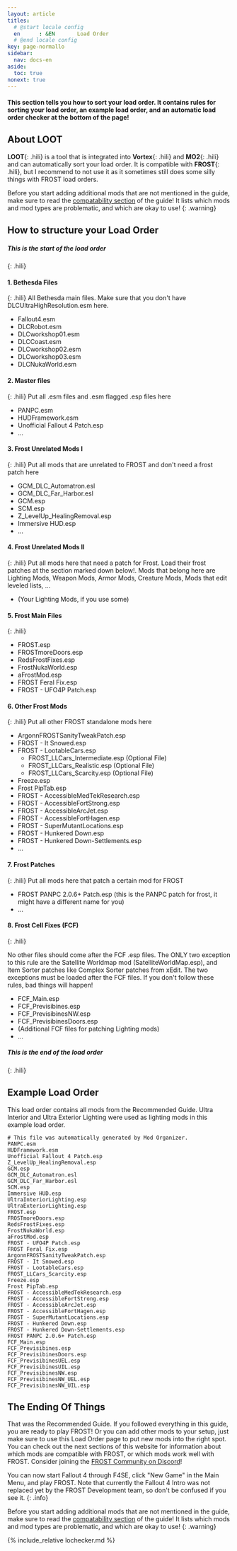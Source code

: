 ```yaml
---
layout: article
titles:
  # @start locale config
  en      : &EN       Load Order
  # @end locale config
key: page-normallo
sidebar:
  nav: docs-en
aside:
  toc: true
nonext: true
---
```


#### This section tells you how to sort your load order. It contains rules for sorting your load order, an example load order, and an automatic load order checker at the bottom of the page!


## About LOOT
**LOOT**{: .hili} is a tool that is integrated into **Vortex**{: .hili} and **MO2**{: .hili} and can automatically sort your load order.
It is compatible with **FROST**{: .hili}, but I recommend to not use it as it sometimes still does some silly things with FROST load orders.

Before you start adding additional mods that are not mentioned in the guide, make sure to read the [compatability section](./compatability.html) of the guide! It lists which mods and mod types are problematic, and which are okay to use!
{: .warning}


## How to structure your Load Order
##### This is the start of the load order
{: .hili}

#### 1. Bethesda Files
{: .hili}
All Bethesda main files. Make sure that you don't have DLCUltraHighResolution.esm here.
- Fallout4.esm
- DLCRobot.esm
- DLCworkshop01.esm
- DLCCoast.esm
- DLCworkshop02.esm
- DLCworkshop03.esm
- DLCNukaWorld.esm


#### 2. Master files
{: .hili}
Put all .esm files and .esm flagged .esp files here 
- PANPC.esm
- HUDFramework.esm
- Unofficial Fallout 4 Patch.esp
- ...


#### 3. Frost Unrelated Mods I
{: .hili}
Put all mods that are unrelated to FROST and don't need a frost patch here
* GCM_DLC_Automatron.esl
* GCM_DLC_Far_Harbor.esl
* GCM.esp
* SCM.esp
* Z_LevelUp_HealingRemoval.esp
* Immersive HUD.esp
* ...


#### 4. Frost Unrelated Mods II
{: .hili}
Put all mods here that need a patch for Frost. Load their frost patches at the section marked down below!. Mods that belong here are Lighting Mods, Weapon Mods, Armor Mods, Creature Mods, Mods that edit leveled lists, ...
* (Your Lighting Mods, if you use some)


#### 5. Frost Main Files
{: .hili}

- FROST.esp
- FROSTmoreDoors.esp
- RedsFrostFixes.esp
- FrostNukaWorld.esp
- aFrostMod.esp
- FROST Feral Fix.esp
- FROST - UFO4P Patch.esp


#### 6. Other Frost Mods
{: .hili}
Put all other FROST standalone mods here
* ArgonnFROSTSanityTweakPatch.esp
* FROST - It Snowed.esp
* FROST - LootableCars.esp
  * FROST_LLCars_Intermediate.esp (Optional File)
  * FROST_LLCars_Realistic.esp (Optional File)
  * FROST_LLCars_Scarcity.esp (Optional File)
* Freeze.esp
* Frost PipTab.esp
* FROST - AccessibleMedTekResearch.esp
* FROST - AccessibleFortStrong.esp
* FROST - AccessibleArcJet.esp
* FROST - AccessibleFortHagen.esp
* FROST - SuperMutantLocations.esp
* FROST - Hunkered Down.esp
* FROST - Hunkered Down-Settlements.esp
* ...


#### 7. Frost Patches
{: .hili}
Put all mods here that patch a certain mod for FROST
* FROST PANPC 2.0.6+ Patch.esp (this is the PANPC patch for frost, it might have a different name for you)
* ...


#### 8. Frost Cell Fixes (FCF)
{: .hili}

No other files should come after the FCF .esp files. 
The ONLY two exception to this rule are the Satellite Worldmap mod (SatelliteWorldMap.esp), and Item Sorter patches like Complex Sorter patches from xEdit. The two exceptions must be loaded after the FCF files. 
If you don't follow these rules, bad things will happen!

- FCF_Main.esp
- FCF_Previsibines.esp
- FCF_PrevisibinesNW.esp
- FCF_PrevisibinesDoors.esp
- (Additional FCF files for patching Lighting mods)
- ...

##### This is the end of the load order
{: .hili}



## Example Load Order
This load order contains all mods from the Recommended Guide.
Ultra Interior and Ultra Exterior Lighting were used as lighting mods in this example load order.
```
# This file was automatically generated by Mod Organizer.
PANPC.esm
HUDFramework.esm
Unofficial Fallout 4 Patch.esp
Z_LevelUp_HealingRemoval.esp
GCM.esp
GCM_DLC_Automatron.esl
GCM_DLC_Far_Harbor.esl
SCM.esp
Immersive HUD.esp
UltraInteriorLighting.esp
UltraExteriorLighting.esp
FROST.esp
FROSTmoreDoors.esp
RedsFrostFixes.esp
FrostNukaWorld.esp
aFrostMod.esp
FROST - UFO4P Patch.esp
FROST Feral Fix.esp
ArgonnFROSTSanityTweakPatch.esp
FROST - It Snowed.esp
FROST - LootableCars.esp
FROST_LLCars_Scarcity.esp
Freeze.esp
Frost PipTab.esp
FROST - AccessibleMedTekResearch.esp
FROST - AccessibleFortStrong.esp
FROST - AccessibleArcJet.esp
FROST - AccessibleFortHagen.esp
FROST - SuperMutantLocations.esp
FROST - Hunkered Down.esp
FROST - Hunkered Down-Settlements.esp
FROST PANPC 2.0.6+ Patch.esp
FCF_Main.esp
FCF_Previsibines.esp
FCF_PrevisibinesDoors.esp
FCF_PrevisibinesUEL.esp
FCF_PrevisibinesUIL.esp
FCF_PrevisibinesNW.esp
FCF_PrevisibinesNW_UEL.esp
FCF_PrevisibinesNW_UIL.esp
```

## The Ending Of Things
That was the Recommended Guide. If you followed everything in this guide, you are ready to play FROST! 
Or you can add other mods to your setup, just make sure to use this Load Order page to put new mods into the right spot.
You can check out the next sections of this website for information about which mods are compatible with FROST, or which mods work well with FROST.
Consider joining the [FROST Community on Discord](https://discord.com/invite/BaKsm7Fn4A)!

You can now start Fallout 4 through F4SE, click "New Game" in the Main Menu, and play FROST. Note that currently the Fallout 4 Intro was not replaced yet by the FROST Development team, so don't be confused if you see it.
{: .info}

Before you start adding additional mods that are not mentioned in the guide, make sure to read the [compatability section](./compatability.html) of the guide! It lists which mods and mod types are problematic, and which are okay to use!
{: .warning}


{% include_relative lochecker.md %}
